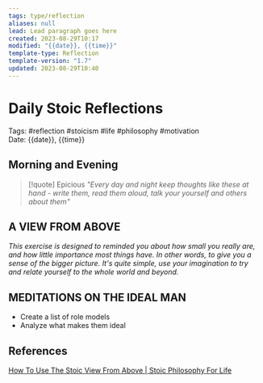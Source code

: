 ```yaml
---
tags: type/reflection
aliases: null
lead: Lead paragraph goes here
created: 2023-08-29T10:17
modified: "{{date}}, {{time}}"
template-type: Reflection
template-version: "1.7"
updated: 2023-08-29T10:40
---
```


# Daily Stoic Reflections

Tags:  #reflection #stoicism #life #philosophy #motivation  
Date: {{date}}, {{time}}

## Morning and Evening

> [!quote] Epicious 
> _"Every day and night keep thoughts like these at hand - write them, 
> read them aloud, talk your yourself and others about them"_

## A VIEW FROM ABOVE

_This exercise is designed to reminded you about how small you really are, and how little importance most things have. In other words, to give you a sense of the bigger picture. It's quite simple, use your imagination to try and relate yourself to the whole world and beyond._

## MEDITATIONS ON THE IDEAL MAN

- Create a list of role models 
- Analyze what makes them ideal 

## References

[How To Use The Stoic View From Above | Stoic Philosophy For Life](https://www.orionphilosophy.com/stoic-blog/view-from-above)
